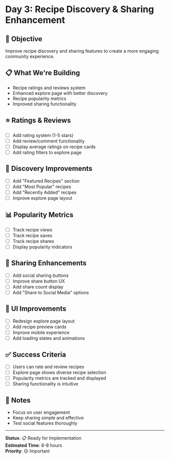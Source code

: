 # Day 3: Recipe Discovery & Sharing Enhancement

## 🎯 **Objective**

Improve recipe discovery and sharing features to create a more engaging community experience.

## 📋 **What We're Building**

- Recipe ratings and reviews system
- Enhanced explore page with better discovery
- Recipe popularity metrics
- Improved sharing functionality

## ⭐ **Ratings & Reviews**

- [ ] Add rating system (1-5 stars)
- [ ] Add review/comment functionality
- [ ] Display average ratings on recipe cards
- [ ] Add rating filters to explore page

## 🌟 **Discovery Improvements**

- [ ] Add "Featured Recipes" section
- [ ] Add "Most Popular" recipes
- [ ] Add "Recently Added" recipes
- [ ] Improve explore page layout

## 📊 **Popularity Metrics**

- [ ] Track recipe views
- [ ] Track recipe saves
- [ ] Track recipe shares
- [ ] Display popularity indicators

## 🔗 **Sharing Enhancements**

- [ ] Add social sharing buttons
- [ ] Improve share button UX
- [ ] Add share count display
- [ ] Add "Share to Social Media" options

## 🎨 **UI Improvements**

- [ ] Redesign explore page layout
- [ ] Add recipe preview cards
- [ ] Improve mobile experience
- [ ] Add loading states and animations

## ✅ **Success Criteria**

- [ ] Users can rate and review recipes
- [ ] Explore page shows diverse recipe selection
- [ ] Popularity metrics are tracked and displayed
- [ ] Sharing functionality is intuitive

## 📝 **Notes**

- Focus on user engagement
- Keep sharing simple and effective
- Test social features thoroughly

---

**Status**: 📋 Ready for Implementation  
**Estimated Time**: 6-8 hours  
**Priority**: 🟡 Important
